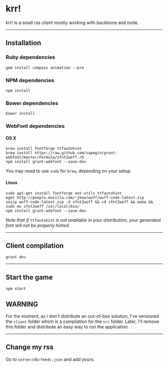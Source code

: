 krr!
====

krr! is a small rss client mostly working with backbone and node.

---
## Installation

### Ruby dependencies

```
gem install compass animation --pre
```

### NPM dependencies

```
npm install
```

### Bower dependencies

```
bower install
```

### WebFont dependencies

#### OS X

```
brew install fontforge ttfautohint
brew install https://raw.github.com/sapegin/grunt-webfont/master/Formula/sfnt2woff.rb
npm install grunt-webfont --save-dev
```

You may need to use `sudo` for `brew`, depending on your setup.

#### Linux

```
sudo apt-get install fontforge eot-utils ttfautohint
wget http://people.mozilla.com/~jkew/woff/woff-code-latest.zip
unzip woff-code-latest.zip -d sfnt2woff && cd sfnt2woff && make && sudo mv sfnt2woff /usr/local/bin/
npm install grunt-webfont --save-dev
```

*Note that if `ttfautohint` is not available in your distribution, your generated font will not be properly hinted.*

---
## Client compilation

```
grunt dev
```

---
## Start the game

```
npm start
```

## WARNING

For the moment, as I don't distribute an out-of-box solution, I've versioned the  ```client``` folder which is a compilation for the ```src``` folder. Later, I'll remove this folder and distribute an easy way to run the application.

---
## Change my rss

Go to ```server/db/feeds.json``` and add yours.


